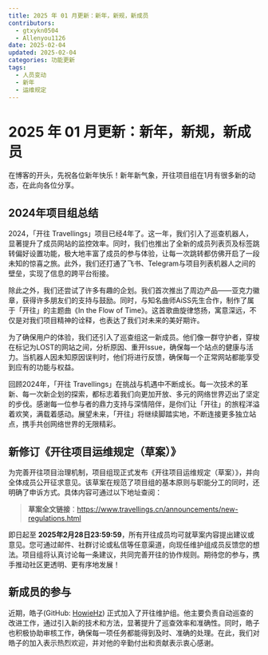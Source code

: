 ```yaml
---
title: 2025 年 01 月更新：新年，新规，新成员
contributors:
  - gtxykn0504
  - Allenyou1126
date: 2025-02-04
updated: 2025-02-04
categories: 功能更新
tags:
  - 人员变动
  - 新年
  - 运维规定
---
```


# 2025 年 01 月更新：新年，新规，新成员

在博客的开头，先祝各位新年快乐！新年新气象，开往项目组在1月有很多新的动态，在此向各位分享。

## 2024年项目组总结

2024，「开往 Travellings」项目已经4年了。这一年，我们引入了巡查机器人，显著提升了成员网站的监控效率。同时，我们也推出了全新的成员列表页及标签跳转偏好设置功能，极大地丰富了成员的参与体验，让每一次跳转都仿佛开启了一段未知的惊喜之旅。此外，我们还打通了飞书、Telegram与项目列表机器人之间的壁垒，实现了信息的跨平台衔接。

除此之外，我们还尝试了许多有趣的企划。我们首次推出了周边产品——亚克力徽章，获得许多朋友们的支持与鼓励。同时，与知名曲师AiSS先生合作，制作了属于「开往」的主题曲《In the Flow of Time》。这首歌曲旋律悠扬，寓意深远，不仅是对我们项目精神的诠释，也表达了我们对未来的美好期许。

为了确保用户的体验，我们还引入了巡查组这一新成员。他们像一群守护者，穿梭在标记为LOST的网站之间，分析原因、重开Issue，确保每一个站点的健康与活力。当机器人因未知原因误判时，他们将进行反馈，确保每一个正常网站都能享受到应有的功能与权益。

回顾2024年，「开往 Travellings」在挑战与机遇中不断成长。每一次技术的革新、每一次新企划的探索，都标志着我们向更加开放、多元的网络世界迈出了坚定的步伐。感谢每一位参与者的鼎力支持与深情陪伴，是你们让「开往」的旅程洋溢着欢笑，满载着感动。展望未来，「开往」将继续脚踏实地，不断连接更多独立站点，携手共创网络世界的无限精彩。

## 新修订《开往项目运维规定（草案）》

为完善开往项目治理机制，项目组现正式发布《开往项目运维规定（草案）》，并向全体成员公开征求意见。该草案在规范了项目组的基本原则与职能分工的同时，还明确了申诉方式。具体内容可通过以下地址查阅：

> **草案全文链接**：https://www.travellings.cn/announcements/new-regulations.html

即日起至 **2025年2月28日23:59:59**，所有开往成员均可就草案内容提出建议或意见。您可通过邮件、社群讨论或私信等任意渠道，向现任维护组成员反馈您的想法。项目组将认真讨论每一条建议，共同完善开往的协作规则。期待您的参与，携手推动社区更透明、更有序地发展！

## 新成员的参与

近期，皓子(GitHub: [HowieHz](https://github.com/HowieHz)) 正式加入了开往维护组。他主要负责自动巡查的改进工作，通过引入新的技术和方法，显著提升了巡查效率和准确性。同时，皓子也积极协助审核工作，确保每一项任务都能得到及时、准确的处理。在此，我们对皓子的加入表示热烈欢迎，并对他的辛勤付出和贡献表示衷心感谢。
